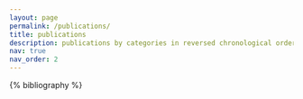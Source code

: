 ```yaml
---
layout: page
permalink: /publications/
title: publications
description: publications by categories in reversed chronological order. focus areas includes Information Extraction, Predictive Analytics, Big Data Analytics, Artificial Intelligence, and Machine Learning.
nav: true
nav_order: 2
---
```


<!-- _pages/publications.md -->
<div class="publications">

{% bibliography %}

</div>
